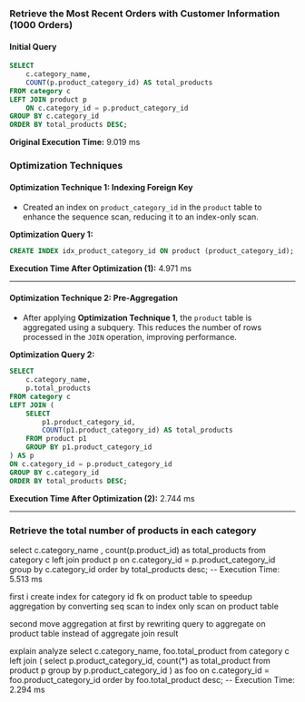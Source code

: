 ### Retrieve the Most Recent Orders with Customer Information (1000 Orders)

#### Initial Query

```sql
SELECT
    c.category_name,
    COUNT(p.product_category_id) AS total_products
FROM category c
LEFT JOIN product p
    ON c.category_id = p.product_category_id
GROUP BY c.category_id
ORDER BY total_products DESC;
```

**Original Execution Time:** 9.019 ms

### Optimization Techniques

#### Optimization Technique 1: Indexing Foreign Key

- Created an index on `product_category_id` in the `product` table to enhance the sequence scan, reducing it to an index-only scan.

**Optimization Query 1:**

```sql
CREATE INDEX idx_product_category_id ON product (product_category_id);
```

**Execution Time After Optimization (1):** 4.971 ms

---

#### Optimization Technique 2: Pre-Aggregation

- After applying **Optimization Technique 1**, the `product` table is aggregated using a subquery. This reduces the number of rows processed in the `JOIN` operation, improving performance.

**Optimization Query 2:**

```sql
SELECT
    c.category_name,
    p.total_products
FROM category c
LEFT JOIN (
    SELECT
        p1.product_category_id,
        COUNT(p1.product_category_id) AS total_products
    FROM product p1
    GROUP BY p1.product_category_id
) AS p
ON c.category_id = p.product_category_id
GROUP BY c.category_id
ORDER BY total_products DESC;
```

**Execution Time After Optimization (2):** 2.744 ms

---

### Retrieve the total number of products in each category

select c.category_name , count(p.product_id) as total_products
from category c left join product p
on c.category_id = p.product_category_id
group by c.category_id
order by total_products desc; -- Execution Time: 5.513 ms

first i create index for category id fk on product table to speedup aggregation by converting seq scan to index only scan on product table

second move aggregation at first by rewriting query to aggregate on product table instead of aggregate join result

explain analyze select c.category_name, foo.total_product
from category c left join ( select p.product_category_id, count(\*) as total_product from product p group by p.product_category_id ) as foo
on c.category_id = foo.product_category_id
order by foo.total_product desc; -- Execution Time: 2.294 ms
